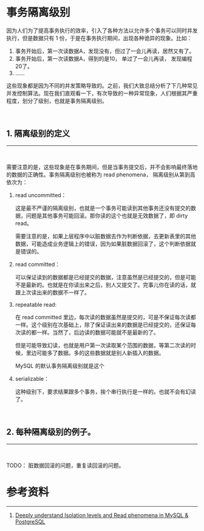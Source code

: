 # 事务隔离级别

因为人们为了提高事务执行的效率，引入了各种方法以允许多个事务可以同时并发执行，但是数据只有 1 份，于是在事务执行期间，出现各种诡异的现象。比如：

1. 事务开始后，第一次读数据A，发现没有，但过了一会儿再读，居然又有了。
2. 事务开始后，第一次读数据A，得到的是10， 单过了一会儿再读， 发现编程20了。
3. ......

这些现象都是因为不同的并发策略导致的。之前，我们大致总结分析了下几种常见并发控制算法。现在我们直观看一下，有次导致的一种异常现象，人们根据其严重程度，划分了级别，也就是事务隔离级别。

<br>

## 1. 隔离级别的定义
----
<br>

需要注意的是，这些现象是在事务期间，但是当事务提交后，并不会影响最终落地的数据的正确性。事务隔离级别也被称为 read phenomena， 隔离级别从第到高依次为：

1. read uncommitted： 
   
   这是最不严谨的隔离级别，也就是一个事务可能读到其他事务还没有提交的数据，问题是其他事务可能回滚。那你读的这个也就是无效数据了，即 dirty read。

   需要注意的是，如果上层程序中以脏数据去作为判断依据，去更新表里的其他数据，可能造成业务逻辑上的错误，因为如果脏数据回滚了，这个判断依据就是错误的。

2. read committed：

    可以保证读到的数据都是已经提交的数据，注意虽然是已经提交的，但是可能不是最新的。也就是在你读出来之后，别人又提交了。完事儿你在读的话，就跟上次读出来的数据不一样了。

3. repeatable read:

    在 read committed 里边，每次读的数据虽然是提交的，可是不保证每次读都一样。这个级别在次基础上，除了保证读出来的数据是已经提交的，还保证每次读的都一样。当然了，后边读的数据可能就不是最新的了。

    但是可能导致幻读，也就是用户第一次读取某个范围的数据，等第二次读的时候，里边可能多了数据。多的这些数据就是别人新插入的数据。

    MySQL 的默认事务隔离级别就是这个

4. serializable：

    这种级别下，要求结果跟多个事务，挨个串行执行是一样的。也就不会有幻读了。

<br>

## 2. 每种隔离级别的例子。
----
<br>

 TODO：
 脏数据回滚的问题，重复读回滚的问题。


# 参考资料
----

1. [Deeply understand Isolation levels and Read phenomena in MySQL & PostgreSQL](https://dev.to/techschoolguru/understand-isolation-levels-read-phenomena-in-mysql-postgres-c2e#4-read-phenomena)